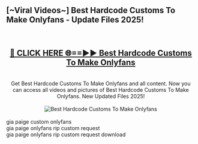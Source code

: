 <h2>[~Viral Videos~] Best Hardcode Customs To Make Onlyfans - Update Files 2025!</h2>
<br>
<div align="center">
<h2><a href="https://betterlinks.top/A2PfLJ" rel="nofollow">🔴 CLICK HERE 🌐==►► Best Hardcode Customs To Make Onlyfans</a></h2>
<br>
Get Best Hardcode Customs To Make Onlyfans and all content. Now you can access all videos and pictures of Best Hardcode Customs To Make Onlyfans. New Updated Files 2025!
<br>
<br>
<a href="https://betterlinks.top/A2PfLJ" rel="nofollow" data-target="animated-image.originalLink"><img src="https://i.ibb.co.com/WyWwxjT/player-gif2.gif" alt="Best Hardcode Customs To Make Onlyfans" style="max-width: 100%; display: inline-block;" data-target="animated-image.originalImage"></a>
</div>
<br>
gia paige custom onlyfans<br>
gia paige onlyfans rip custom request<br>
gia paige onlyfans rip custom request download